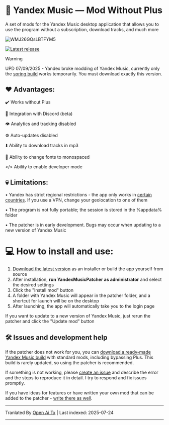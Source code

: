 # 🎵 Yandex Music — Mod Without Plus

A set of mods for the Yandex Music desktop application that allows you to use the program without a subscription, download tracks, and much more

![WMJ26GQsLBTFYM5](https://github.com/user-attachments/assets/7deb631e-c67a-4d68-8a19-1e0fcd374ff1)

[![Latest release](https://img.shields.io/github/downloads/Stephanzion/YandexMusicBetaMod/total?style=flat&label=Download)](https://github.com/Stephanzion/YandexMusicBetaMod/raw/refs/heads/master/Portable/YandexMusic.7z)

> [!WARNING]
> UPD 07/09/2025 - Yandex broke modding of Yandex Music, currently only the [spring build](https://github.com/Stephanzion/YandexMusicBetaMod/raw/refs/heads/master/Portable/YandexMusic.7z) works temporarily. You must download exactly this version.


## ❤️ Advantages:
✔️ Works without Plus

💜 Integration with Discord (beta)

👁️ Analytics and tracking disabled

⚙️ Auto-updates disabled

⬇️ Ability to download tracks in mp3

📃 Ability to change fonts to monospaced

</> Ability to enable developer mode


## 💀 Limitations:
• Yandex has strict regional restrictions - the app only works in [certain countries](https://yandex.ru/support/music/ru/access.html). If you use a VPN, change your geolocation to one of them

• The program is not fully portable; the session is stored in the %appdata% folder

• The patcher is in early development. Bugs may occur when updating to a new version of Yandex Music

# 💻 How to install and use:

1. [Download the latest version](https://github.com/Stephanzion/YandexMusicBetaMod/releases/latest) as an installer or build the app yourself from source
2. After installation, **run YandexMusicPatcher as administrator** and select the desired settings
3. Click the "Install mod" button
4. A folder with Yandex Music will appear in the patcher folder, and a shortcut for launch will be on the desktop
5. After launching, the app will automatically take you to the login page

If you want to update to a new version of Yandex Music, just rerun the patcher and click the "Update mod" button


## 🛠 Issues and development help

If the patcher does not work for you, you can [download a ready-made Yandex Music build](https://github.com/Stephanzion/YandexMusicBetaMod/raw/refs/heads/master/Portable/YandexMusic.7z) with standard mods, including bypassing Plus. This build is rarely updated, so using the patcher is recommended.

If something is not working, please [create an issue](https://github.com/Stephanzion/YandexMusicBetaMod/issues/new) and describe the error and the steps to reproduce it in detail. I try to respond and fix issues promptly.

If you have ideas for features or have written your own mod that can be added to the patcher - [write there as well](https://github.com/Stephanzion/YandexMusicBetaMod/issues/new).




---

Tranlated By [Open Ai Tx](https://github.com/OpenAiTx/OpenAiTx) | Last indexed: 2025-07-24

---